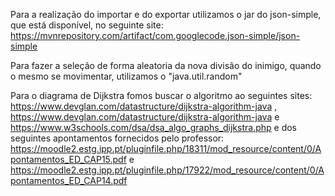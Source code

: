 Para a realização do importar e do exportar utilizamos o jar do json-simple, que está disponível, no seguinte site: https://mvnrepository.com/artifact/com.googlecode.json-simple/json-simple

Para fazer a seleção de forma aleatoria da nova divisão do inimigo, quando o mesmo se movimentar, utilizamos o "java.util.random"

Para o diagrama de Dijkstra fomos buscar o algoritmo ao seguintes sites: https://www.devglan.com/datastructure/dijkstra-algorithm-java , https://www.devglan.com/datastructure/dijkstra-algorithm-java e https://www.w3schools.com/dsa/dsa_algo_graphs_dijkstra.php 
e dos seguintes apontamentos fornecidos pelo professor: https://moodle2.estg.ipp.pt/pluginfile.php/18311/mod_resource/content/0/Apontamentos_ED_CAP15.pdf e https://moodle2.estg.ipp.pt/pluginfile.php/17922/mod_resource/content/0/Apontamentos_ED_CAP14.pdf
